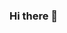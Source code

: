 ### Hi there 👋
<!--
**Thambatshira/Thambatshira** is a ✨ _special_ ✨ repository because its `README.md` (this file) appears on your GitHub profile.

Here are some ideas to get you started:

- 🔭 I’m currently working on a Classification Predict assignment
-->
